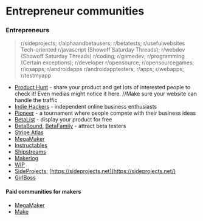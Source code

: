 # Entrepreneur communities



### Entrepreneurs

> r/sideprojects; r/alphaandbetausers; r/betatests; r/usefulwebsites Tech-oriented r/javascript \(Showoff Saturday Threads\); r/webdev \(Showoff Saturday Threads\) r/coding; r/gamedev; r/programming \(Certain exceptions\); r/developer r/opensource; r/opensourcegames; r/iosapps; r/androidapps r/androidapptesters; r/apps; r/webapps; r/testmyapp

* [Product Hunt](notion://www.notion.so/asvior/producthunt.com) - share your product and get lots of interested people to check it! Even medias might notice it here. //Make sure your website can handle the traffic
* [Indie Hackers](notion://www.notion.so/asvior/indiehackers.com) - independent online business enthusiasts
* [Pioneer](http://pioneer.app/) - a tournament where people compete with their business ideas
* [BetaList](https://betalist.com/) - display your product for free
* [BetaBound](https://www.betabound.com/), [BetaFamily](https://betafamily.com/) - attract beta testers
* [Stripe Atlas](https://stripe.com/atlas)
* [MegaMaker](https://megamaker.co/)
* [Instructables](https://www.instructables.com/)
* [Shipstreams](https://shipstreams.com/)
* [Makerlog](https://getmakerlog.com/)
* [WIP](https://wip.chat/)
* [SideProjects](https://sideprojects.net/); [https://sideprojects.net](https://sideprojects.net/)
* [GirlBoss](https://www.girlboss.com/)

#### Paid communities for makers

* [MegaMaker](https://megamaker.co/)
* [Make](notion://www.notion.so/asvior/community.make.co/)


